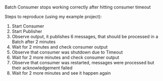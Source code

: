 Batch Consumer stops working correctly after hitting consumer timeout

Steps to reproduce (using my example project):
1. Start Consumer
2. Start Publisher
3. Observe output, it publishes 6 messages, that should be processed in a Batch after 2 minutes
4. Wait for 2 minutes and check consumer output
5. Observe that consumer was shutdown due to Timeout
6. Wait for 2 more minutes and check consumer output
7. Observe that consumer was restarted, messages were processed but their acknowledgement failed
8. Wait for 2 more minutes and see it happen again